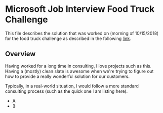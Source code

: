 # Microsoft Job Interview Food Truck Challenge

This file describes the solution that was worked on (morning of 10/15/2018) for the food truck challenge as described in the following [link](https://github.com/timfpark/take-home-engineering-challenge).

## Overview

Having worked for a long time in consulting, I love projects such as this. Having a (mostly) clean slate is awesome when we're trying to figure out how to provide a really wonderful solution for our customers.

Typically, in a real-world situation, I would follow a more standard consulting process (such as the quick one I am listing here).

- A
- B
